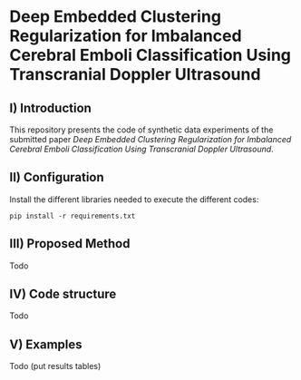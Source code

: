 # Deep Embedded Clustering Regularization for Imbalanced Cerebral Emboli Classification Using Transcranial Doppler Ultrasound

## I) Introduction

This repository presents the code of synthetic data experiments of the submitted paper *Deep Embedded Clustering Regularization for Imbalanced Cerebral Emboli Classification Using Transcranial Doppler Ultrasound*.

## II) Configuration

Install the different libraries needed to execute the different codes:

    pip install -r requirements.txt

## III) Proposed Method

Todo

## IV) Code structure

Todo

## V) Examples

Todo (put results tables)
